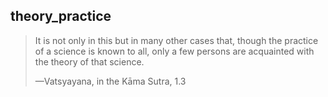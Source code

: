 ## theory_practice
> It is not only in this but in many other cases that, though the practice of a science is known to all, only a few persons are acquainted with the theory of that science.
> 
> —Vatsyayana, in the Kāma Sutra, 1.3